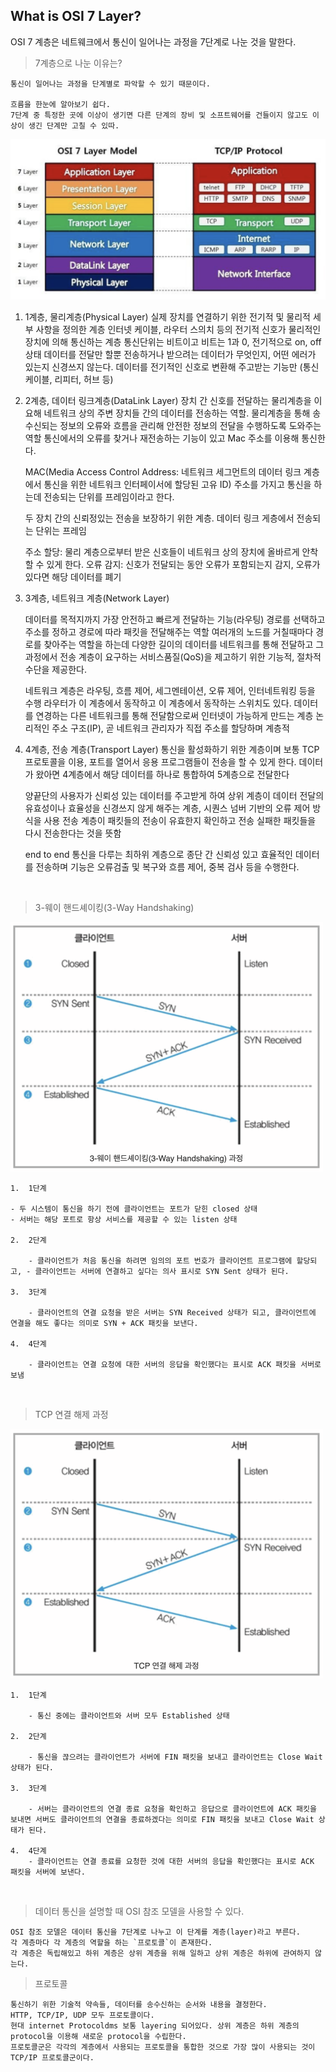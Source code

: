 ## What is OSI 7 Layer?

OSI 7 계층은 네트웨크에서 통신이 일어나는 과정을 7단계로 나눈 것을 말한다.

> 7계층으로 나눈 이유는?

    통신이 일어나는 과정을 단계별로 파악할 수 있기 때문이다.

    흐름을 한눈에 알아보기 쉽다.
    7단계 중 특정한 곳에 이상이 생기면 다른 단계의 장비 및 소프트웨어를 건들이지 않고도 이상이 생긴 단계만 고칠 수 있따.

<img src= "../IMG/osi_7_layer.png" width="600px"></img>

1. 1계층, 물리계층(Physical Layer)
   실제 장치를 연결하기 위한 전기적 및 물리적 세부 사항을 정의한 계층
   인터넷 케이블, 라우터 스의치 등의 전기적 신호가 물리적인 장치에 의해 통신하는 계층
   통신단위는 비트이고 비트는 1과 0, 전기적으로 on, off 상태
   데이터를 전달만 할뿐 전송하거나 받으려는 데이터가 무엇인지, 어떤 에러가 있는지 신경쓰지 않는다.
   데이터를 전기적인 신호로 변환해 주고받는 기능만
   (통신케이블, 리피터, 허브 등)

2. 2계층, 데이터 링크계층(DataLink Layer)
   장치 간 신호를 전달하는 물리계층을 이요해 네트워크 상의 주변 장치들 간의 데이터를 전송하는 역할.
   물리계층을 통해 송수신되는 정보의 오류와 흐름을 관리해 안전한 정보의 전달을 수행하도록 도와주는 역할
   통신에서의 오류를 찾거나 재전송하는 기능이 있고 Mac 주소를 이용해 통신한다.

   MAC(Media Access Control Address: 네트워크 세그먼트의 데이터 링크 계층에서 통신을 위한 네트워크 인터페이서에 할당된 고유 ID) 주소를 가지고 통신을 하는데 전송되는 단위를 프레임이라고 한다.

   두 장치 간의 신뢰정있는 전송을 보장하기 위한 계층.
   데이터 링크 게층에서 전송되는 단위는 프레임

   주소 할당: 물리 계층으로부터 받은 신호들이 네트워크 상의 장치에 올바르게 안착할 수 있게 한다.
   오류 감지: 신호가 전달되는 동안 오류가 포함되는지 감지, 오류가 있다면 해당 데이터를 폐기

3. 3계층, 네트워크 계층(Network Layer)

   데이터를 목적지까지 가장 안전하고 빠르게 전달하는 기능(라우팅)
   경로를 선택하고 주소를 정하고 경로에 따라 패킷을 전달해주는 역할
   여러개의 노드를 거칠때마다 경로를 찾아주는 역할을 하는데 다양한 길이의 데이터를 네트워크를 통해 전달하고 그 과정에서 전송 계층이 요구하는 서비스품질(QoS)을 제고하기 위한 기능적, 절차적 수단을 제공한다.

   네트워크 계층은 라우팅, 흐름 제어, 세그멘테이션, 오류 제어, 인터네트워킹 등을 수행
   라우터가 이 계층에서 동작하고 이 계층에서 동작하는 스위치도 있다.
   데이터를 연경하는 다른 네트워크를 통해 전달함으로써 인터넷이 가능하게 만드는 계층
   논리적인 주소 구조(IP), 곧 네트워크 관리자가 직접 주소를 할당하며 계층적

4. 4계층, 전송 계층(Transport Layer)
   통신을 활성화하기 위한 계층이며 보통 TCP 프로토콜을 이용, 포트를 열어서 응용 프로그램들이 전송을 할 수 있게 한다.
   데이터가 왔아면 4계층에서 해당 데이터를 하나로 통합하여 5계층으로 전달한다

   양끝단의 사용자가 신뢰성 있는 데이터를 주고받게 하여 상위 계층이 데이터 전달의 유효성이나 효율성을 신경쓰지 않게 해주는 계층, 시퀀스 넘버 기반의 오류 제어 방식을 사용
   전송 계층이 패킷들의 전송이 유효한지 확인하고 전송 실패한 패킷들을 다시 전송한다는 것을 뜻함

   end to end 통신을 다루는 최하위 계층으로 종단 간 신뢰성 있고 효율적인 데이터를 전송하며 기능은 오류검출 및 복구와 흐름 제어, 중복 검사 등을 수행한다.

<br>

> 3-웨이 핸드셰이킹(3-Way Handshaking)

<img src= "../IMG/3-way.png" width="500px"></img>

    1.  1단계

    - 두 시스템이 통신을 하기 전에 클라이언트는 포트가 닫힌 closed 상태
    - 서버는 해당 포트로 항상 서비스를 제공할 수 있는 listen 상태

    2.  2단계

        - 클라이언트가 처음 통신을 하려면 임의의 포트 번호가 클라이언트 프로그램에 할당되고, - 클라이언트는 서버에 연결하고 싶다는 의사 표시로 SYN Sent 상태가 된다.

    3.  3단계

        - 클라이언트의 연결 요청을 받은 서버는 SYN Received 상태가 되고, 클라이언트에 연결을 해도 좋다는 의미로 SYN + ACK 패킷을 보낸다.

    4.  4단계

        - 클라이언트는 연결 요청에 대한 서버의 응답을 확인했다는 표시로 ACK 패킷을 서버로 보냄

<br>

> TCP 연결 해제 과정

<img src= "../IMG/tcp_disconnect.png" width="500px"></img>

    1.  1단계

        - 통신 중에는 클라이언트와 서버 모두 Established 상태

    2.  2단계

        - 통신을 끊으려는 클라이언트가 서버에 FIN 패킷을 보내고 클라이언트는 Close Wait 상태가 된다.

    3.  3단계

        - 서버는 클라이언트의 연결 종료 요청을 확인하고 응답으로 클라이언트에 ACK 패킷을 보내면 서버도 클라이언트의 연결을 종료하겠다는 의미로 FIN 패킷을 보내고 Close Wait 상태가 된다.

    4.  4단계
        - 클라이언트는 연결 종료를 요청한 것에 대한 서버의 응답을 확인했다는 표시로 ACK 패킷을 서버에 보낸다.

<br>

> 데이터 통신을 설명할 때 OSI 참조 모델을 사용할 수 있다.

    OSI 참조 모델은 데이터 통신을 7단계로 나누고 이 단계를 계층(layer)라고 부른다.
    각 계층마다 각 계층의 역할을 하는 `프로토콜`이 존재한다.
    각 계층은 독립해있고 하위 계층은 상위 계층을 위해 일하고 상위 계층은 하위에 관여하지 않는다.

> 프로토콜

    통신하기 위한 기술적 약속들, 데이터를 송수신하는 순서와 내용을 결정한다.
    HTTP, TCP/IP, UDP 모두 프로토콜이다.
    현대 internet Protocoldms 보통 layering 되어있다. 상위 계층은 하위 계층의 protocol을 이용해 새로운 protocol을 수립한다.
    프로토콜군은 각각의 계층에서 사용되는 프로토콜을 통합한 것으로 가장 많이 사용되는 것이 TCP/IP 프로토콜군이다.

